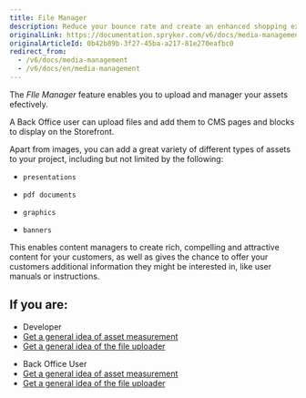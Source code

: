 ```yaml
---
title: File Manager
description: Reduce your bounce rate and create an enhanced shopping experience by providing impactful visuals while simultaneously maintaining fast response times.
originalLink: https://documentation.spryker.com/v6/docs/media-management
originalArticleId: 0b42b89b-3f27-45ba-a217-81e270eafbc0
redirect_from:
  - /v6/docs/media-management
  - /v6/docs/en/media-management
---
```


The *FIle Manager* feature enables you to upload and manager your assets efectively.

A Back Office user can upload files and add them to CMS pages and blocks to display on the Storefront.

Apart from images, you can add a great variety of different types of assets to your project, including but not limited by the following:

*     presentations
*     pdf documents
*     graphics
*     banners

This enables content managers to create rich, compelling and attractive content for your customers, as well as gives the chance to offer your customers additional information they might be interested in, like user manuals or instructions.




## If you are:

<div class="mr-container">
    <div class="mr-list-container">
        <!-- col1 -->
        <div class="mr-col">
            <ul class="mr-list mr-list-green">
                <li class="mr-title">Developer</li>
                <li><a href="https://documentation.spryker.com/docs/asset-management" class="mr-link">Get a general idea of asset measurement</a></li>
                <li><a href="https://documentation.spryker.com/docs/file-uploader" class="mr-link">Get a general idea of the file uploader</a></li>
            </ul>
        </div>
        <!-- col2 -->
        <div class="mr-col">
            <ul class="mr-list mr-list-blue">
                <li class="mr-title"> Back Office User</li>
            <li><a href="https://documentation.spryker.com/docs/asset-management" class="mr-link">Get a general idea of asset measurement</a></li>
                <li><a href="https://documentation.spryker.com/docs/file-uploader" class="mr-link">Get a general idea of the file uploader</a></li>
            </ul>
        </div>
    </div>
</div>

